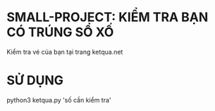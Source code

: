 # SMALL-PROJECT: KIỂM TRA BẠN CÓ TRÚNG SỔ XỐ

Kiểm tra vé của bạn tại trang ketqua.net

# SỬ DỤNG

python3 ketqua.py 'số cần kiểm tra'
